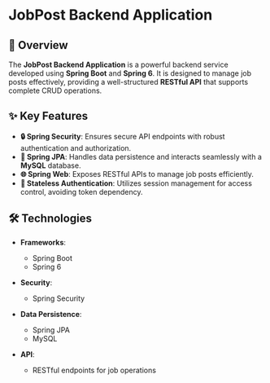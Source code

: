 # JobPost Backend Application

## 📜 Overview

The **JobPost Backend Application** is a powerful backend service developed using **Spring Boot** and **Spring 6**. It is designed to manage job posts effectively, providing a well-structured **RESTful API** that supports complete CRUD operations.

## ✨ Key Features

- **🔒 Spring Security**: Ensures secure API endpoints with robust authentication and authorization.
- **💾 Spring JPA**: Handles data persistence and interacts seamlessly with a **MySQL** database.
- **🌐 Spring Web**: Exposes RESTful APIs to manage job posts efficiently.
- **🔑 Stateless Authentication**: Utilizes session management for access control, avoiding token dependency.

## 🛠 Technologies

- **Frameworks**: 
  - Spring Boot
  - Spring 6

- **Security**: 
  - Spring Security

- **Data Persistence**: 
  - Spring JPA
  - MySQL

- **API**: 
  - RESTful endpoints for job operations
